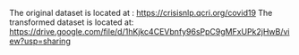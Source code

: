 The original dataset is located at : https://crisisnlp.qcri.org/covid19
The transformed dataset is located at: https://drive.google.com/file/d/1hKjkc4CEVbnfy96sPpC9gMFxUPk2jHwB/view?usp=sharing